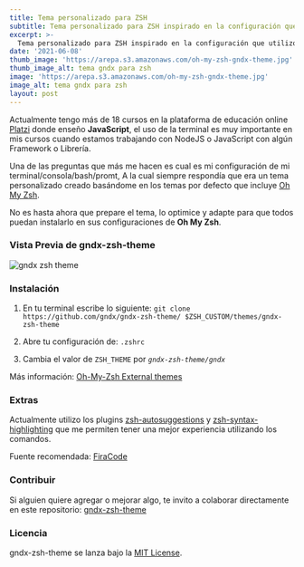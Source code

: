 ```yaml
---
title: Tema personalizado para ZSH
subtitle: Tema personalizado para ZSH inspirado en la configuración que utilizo en mis cursos de JavaScript en Platzi.
excerpt: >-
  Tema personalizado para ZSH inspirado en la configuración que utilizo en mis cursos de JavaScript en Platzi.
date: '2021-06-08'
thumb_image: 'https://arepa.s3.amazonaws.com/oh-my-zsh-gndx-theme.jpg'
thumb_image_alt: tema gndx para zsh
image: 'https://arepa.s3.amazonaws.com/oh-my-zsh-gndx-theme.jpg'
image_alt: tema gndx para zsh
layout: post
---
```


Actualmente tengo más de 18 cursos en la plataforma de educación online [Platzi](https://platzi.com/teachers/gndx) donde enseño **JavaScript**, el uso de la terminal es muy importante en mis cursos cuando estamos trabajando con NodeJS o JavaScript con algún Framework o Librería. 

Una de las preguntas que más me hacen es cual es mi configuración de mi terminal/consola/bash/promt, A la cual siempre respondía que era un tema personalizado creado basándome en los temas por defecto que incluye [Oh My Zsh](https://ohmyz.sh/).

No es hasta ahora que prepare el tema, lo optimice y adapte para que todos puedan instalarlo en sus configuraciones de **Oh My Zsh**.

###  Vista Previa de gndx-zsh-theme

![gndx zsh theme](https://raw.githubusercontent.com/gndx/gndx-zsh-theme/master/screenshot.png)


###  Instalación

1. En tu terminal escribe lo siguiente: `git clone https://github.com/gndx/gndx-zsh-theme/ $ZSH_CUSTOM/themes/gndx-zsh-theme`

2. Abre tu configuración de: `.zshrc`

3. Cambia el valor de `ZSH_THEME` por *`gndx-zsh-theme/gndx`*

Más información: [Oh-My-Zsh External themes](https://github.com/ohmyzsh/ohmyzsh/wiki/External-themes)

###  Extras
Actualmente utilizo los plugins [zsh-autosuggestions](https://github.com/zsh-users/zsh-autosuggestions) y [zsh-syntax-highlighting](https://github.com/zsh-users/zsh-syntax-highlighting) que me permiten tener una mejor experiencia utilizando los comandos.

Fuente recomendada: [FiraCode](https://github.com/tonsky/FiraCode)

###  Contribuir
Si alguien quiere agregar o mejorar algo, te invito a colaborar directamente en este repositorio: [gndx-zsh-theme](https://github.com/gndx/gndx-zsh-theme)

###  Licencia
gndx-zsh-theme se lanza bajo la [MIT License](https://opensource.org/licenses/MIT).
